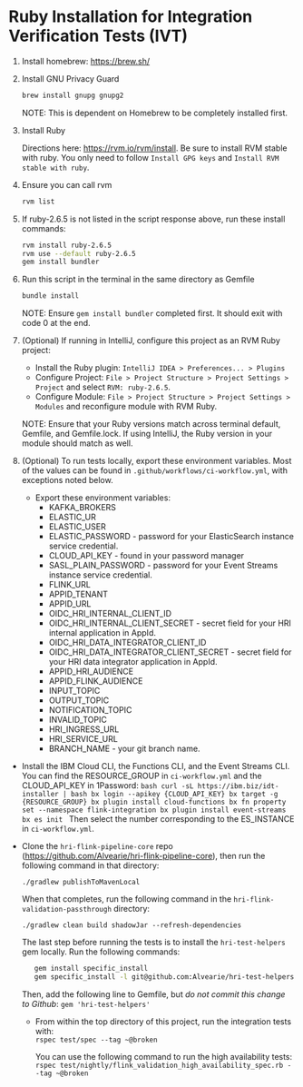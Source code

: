 # Ruby Installation for Integration Verification Tests (IVT)

1. Install homebrew: https://brew.sh/

2. Install GNU Privacy Guard
    ```bash
    brew install gnupg gnupg2
    ```
   NOTE: This is dependent on Homebrew to be completely installed first.

3. Install Ruby

   Directions here: https://rvm.io/rvm/install. Be sure to install RVM stable with ruby. You only need to follow `Install GPG keys` and `Install RVM stable with ruby`.


4. Ensure you can call rvm
    ```bash
    rvm list
    ```

5. If ruby-2.6.5 is not listed in the script response above, run these install commands:
    ```bash
    rvm install ruby-2.6.5
    rvm use --default ruby-2.6.5
    gem install bundler
    ```

6. Run this script in the terminal in the same directory as Gemfile
    ```bash
    bundle install
    ```
   NOTE: Ensure `gem install bundler` completed first. It should exit with code 0 at the end.


7. (Optional) If running in IntelliJ, configure this project as an RVM Ruby project:

    * Install the Ruby plugin: `IntelliJ IDEA > Preferences... > Plugins`
    * Configure Project: `File > Project Structure > Project Settings > Project` and select `RVM: ruby-2.6.5`.
    * Configure Module: `File > Project Structure > Project Settings > Modules` and reconfigure module with RVM Ruby.

   NOTE: Ensure that your Ruby versions match across terminal default, Gemfile, and Gemfile.lock. If using IntelliJ, the Ruby version in your module should match as well.


8. (Optional) To run tests locally, export these environment variables. Most of the values can be found in `.github/workflows/ci-workflow.yml`, with exceptions noted below.
    - Export these environment variables:
        * KAFKA_BROKERS
        * ELASTIC_UR
        * ELASTIC_USER
        * ELASTIC_PASSWORD - password for your ElasticSearch instance service credential.
        * CLOUD_API_KEY - found in your password manager
        * SASL_PLAIN_PASSWORD - password for your Event Streams instance service credential.
        * FLINK_URL
        * APPID_TENANT
        * APPID_URL
        * OIDC_HRI_INTERNAL_CLIENT_ID
        * OIDC_HRI_INTERNAL_CLIENT_SECRET - secret field for your HRI internal application in AppId.
        * OIDC_HRI_DATA_INTEGRATOR_CLIENT_ID
        * OIDC_HRI_DATA_INTEGRATOR_CLIENT_SECRET - secret field for your HRI data integrator application in AppId.
        * APPID_HRI_AUDIENCE
        * APPID_FLINK_AUDIENCE
        * INPUT_TOPIC
        * OUTPUT_TOPIC
        * NOTIFICATION_TOPIC
        * INVALID_TOPIC
        * HRI_INGRESS_URL
        * HRI_SERVICE_URL
        * BRANCH_NAME - your git branch name.

  - Install the IBM Cloud CLI, the Functions CLI, and the Event Streams CLI. You can find the RESOURCE_GROUP in `ci-workflow.yml` and the CLOUD_API_KEY in 1Password:
         ```bash
             curl -sL https://ibm.biz/idt-installer | bash
             bx login --apikey {CLOUD_API_KEY}
             bx target -g {RESOURCE_GROUP}
             bx plugin install cloud-functions
             bx fn property set --namespace flink-integration
             bx plugin install event-streams
             bx es init
         ```
      Then select the number corresponding to the ES_INSTANCE in `ci-workflow.yml`.


  - Clone the `hri-flink-pipeline-core` repo (https://github.com/Alvearie/hri-flink-pipeline-core), then run the following command in that directory:
    
      ```./gradlew publishToMavenLocal```
    
      When that completes, run the following command in the `hri-flink-validation-passthrough` directory:
    
      ```./gradlew clean build shadowJar --refresh-dependencies```

      The last step before running the tests is to install the `hri-test-helpers` gem locally. Run the following commands:
      ```bash
         gem install specific_install
         gem specific_install -l git@github.com:Alvearie/hri-test-helpers.git -b main
      ```
      Then, add the following line to Gemfile, but *do not commit this change to Github*:
      ```gem 'hri-test-helpers'```
    
    - From within the top directory of this project, run the integration tests with:   
      ```rspec test/spec --tag ~@broken```
    
      You can use the following command to run the high availability tests:
      ```rspec test/nightly/flink_validation_high_availability_spec.rb --tag ~@broken```
